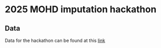 # 2025 MOHD imputation hackathon

## Data
Data for the hackathon can be found at this [link](https://drive.google.com/drive/folders/1w8rro2Vhynnf2uiqLOgXwOFBfgRk2SQm?usp=sharing)
